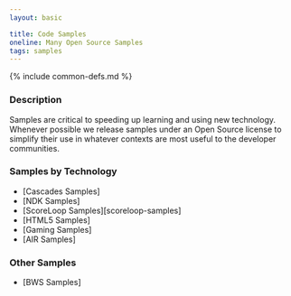 ```yaml
---
layout: basic

title: Code Samples
oneline: Many Open Source Samples
tags: samples
---
```

{% include common-defs.md %}

### Description

Samples are critical to speeding up learning and using new technology.
Whenever possible we release samples under an Open Source license to simplify their use in whatever contexts are most useful
to the developer communities.

### Samples by Technology

* [Cascades Samples]
* [NDK Samples]
* [ScoreLoop Samples][scoreloop-samples]
* [HTML5 Samples]
* [Gaming Samples]
* [AIR Samples]

### Other Samples

* [BWS Samples]